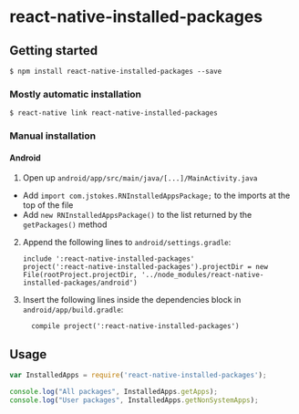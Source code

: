 
# react-native-installed-packages

## Getting started

`$ npm install react-native-installed-packages --save`

### Mostly automatic installation

`$ react-native link react-native-installed-packages`

### Manual installation


#### Android

1. Open up `android/app/src/main/java/[...]/MainActivity.java`
  - Add `import com.jstokes.RNInstalledAppsPackage;` to the imports at the top of the file
  - Add `new RNInstalledAppsPackage()` to the list returned by the `getPackages()` method
2. Append the following lines to `android/settings.gradle`:
  	```
  	include ':react-native-installed-packages'
  	project(':react-native-installed-packages').projectDir = new File(rootProject.projectDir, '../node_modules/react-native-installed-packages/android')
  	```
3. Insert the following lines inside the dependencies block in `android/app/build.gradle`:
  	```
      compile project(':react-native-installed-packages')
  	```

## Usage
```javascript
var InstalledApps = require('react-native-installed-packages');

console.log("All packages", InstalledApps.getApps);
console.log("User packages", InstalledApps.getNonSystemApps);
```
  
